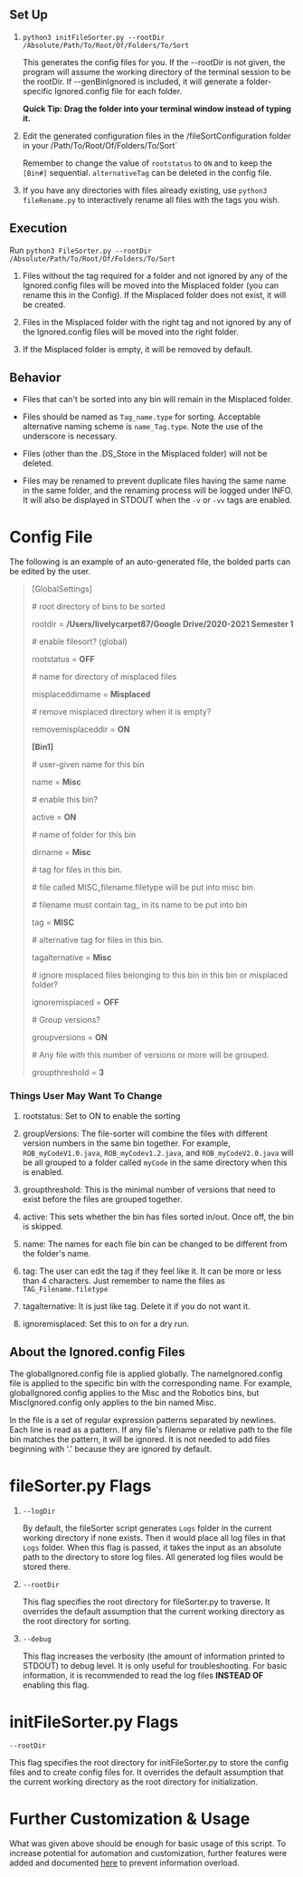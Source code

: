 
## Set Up

1. `python3 initFileSorter.py --rootDir /Absolute/Path/To/Root/Of/Folders/To/Sort`
   
   This generates the config files for you. If the --rootDir is not given, the program will assume the working directory of the terminal session to be the rootDir. If --genBinIgnored is included, it will generate a folder-specific Ignored.config file for each folder.
   
   **Quick Tip: Drag the folder into your terminal window instead of typing it.**

2. Edit the generated configuration files in the /fileSortConfiguration folder in your /Path/To/Root/Of/Folders/To/Sort`
   
   Remember to change the value of `rootstatus` to `ON` and to keep the `[Bin#]` sequential. `alternativeTag` can be deleted in the config file. 
   
3. If you have any directories with files already existing, use `python3 fileRename.py` to interactively rename all files with the tags you wish. 

## Execution

Run `python3 FileSorter.py --rootDir /Absolute/Path/To/Root/Of/Folders/To/Sort`

1. Files without the tag required for a folder and not ignored by any of the Ignored.config files will be moved into the Misplaced folder (you can rename this in the Config). If the Misplaced folder does not exist, it will be created. 

2. Files in the Misplaced folder with the right tag and not ignored by any of the Ignored.config files will be moved into the right folder. 

3. If the Misplaced folder is empty, it will be removed by default. 

## Behavior

- Files that can't be sorted into any bin will remain in the Misplaced folder. 

- Files should be named as `Tag_name.type` for sorting. Acceptable alternative naming scheme is `name_Tag.type`. Note the use of the underscore is necessary. 

- Files (other than the .DS\_Store in the Misplaced folder) will not be deleted.

- Files may be renamed to prevent duplicate files having the same name in the same folder, and the renaming process will be logged under INFO. It will also be displayed in STDOUT when the `-v` or `-vv` tags are enabled. 

# Config File

The following is an example of an auto-generated file, the bolded parts can be edited by the user. 

> [GlobalSettings]
> 
> \# root directory of bins to be sorted
> 
> rootdir = **/Users/livelycarpet87/Google Drive/2020-2021 Semester 1**
> 
> \# enable filesort? (global)
> 
> rootstatus = **OFF**
> 
> \# name for directory of misplaced files
> 
> misplaceddirname = **Misplaced**
> 
> \# remove misplaced directory when it is empty?
> 
> removemisplaceddir = **ON**
> 
> **[Bin1]**
> 
> \# user-given name for this bin
> 
> name = **Misc**
> 
> \# enable this bin?
> 
> active = **ON**
> 
> \# name of folder for this bin
> 
> dirname = **Misc**
> 
> \# tag for files in this bin.
> 
> \# file called MISC\_filename.filetype will be put into misc bin.
> 
> \# filename must contain tag_ in its name to be put into bin
> 
> tag = **MISC**
> 
> \# alternative tag for files in this bin. 
> 
> tagalternative = **Misc**
> 
> \# ignore misplaced files belonging to this bin in this bin or misplaced folder?
> 
> ignoremisplaced = **OFF**
> 
> \# Group versions?
> 
> groupversions = **ON**
> 
> \# Any file with this number of versions or more will be grouped.
> 
> groupthreshold = **3**

### Things User May Want To Change

1. rootstatus: Set to ON to enable the sorting

2. groupVersions: The file-sorter will combine the files with different version numbers in the same bin together. For example, `ROB_myCodeV1.0.java`, `ROB_myCodev1.2.java`, and  `ROB_myCodeV2.0.java`  will be all grouped to a folder called `myCode` in the same directory when this is enabled. 

3. groupthreshold: This is the minimal number of versions that need to exist before the files are grouped together. 

4. active: This sets whether the bin has files sorted in/out. Once off, the bin is skipped. 

5. name: The names for each file bin can be changed to be different from the folder's name. 

6. tag: The user can edit the tag if they feel like it. It can be more or less than 4 characters. Just remember to name the files as `TAG_Filename.filetype`

7. tagalternative: It is just like tag. Delete it if you do not want it. 

8. ignoremisplaced: Set this to on for a dry run. 

## About the Ignored.config Files

The globalIgnored.config file is applied globally. The nameIgnored.config file is applied to the specific bin with the corresponding name. For example, globalIgnored.config applies to the Misc and the Robotics bins, but MiscIgnored.config only applies to the bin named Misc. 

In the file is a set of regular expression patterns separated by newlines. Each line is read as a pattern. If any file's filename or relative path to the file bin matches the pattern, it will be ignored. It is not needed to add files beginning with '.' because they are ignored by default. 

# fileSorter.py Flags

1. `--logDir`
   
   By default, the fileSorter script generates `Logs` folder in the current working directory if none exists. Then it would place all log files in that `Logs` folder. When this flag is passed, it takes the input as an absolute path to the directory to store log files. All generated log files would be stored there.

2. `--rootDir`
   
   This flag specifies the root directory for fileSorter.py to traverse. It overrides the default assumption that the current working directory as the root directory for sorting.

3. `--debug`
   
   This flag increases the verbosity (the amount of information printed to STDOUT) to debug level. It is only useful for troubleshooting. For basic information, it is recommended to read the log files **INSTEAD OF** enabling this flag. 

# initFileSorter.py Flags

`--rootDir`

This flag specifies the root directory for initFileSorter.py to store the config files and to create config files for. It overrides the default assumption that the current working directory as the root directory for initialization.

# Further Customization & Usage

What was given above should be enough for basic usage of this script. To increase potential for automation and customization, further features were added and documented [here](https://github.com/LivelyCarpet87/FileSorter/blob/master/More%20Complex%20Usage.md#more-complex-usage) to prevent information overload. 